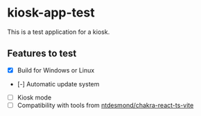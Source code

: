# kiosk-app-test

This is a test application for a kiosk.

## Features to test

- [x] Build for Windows or Linux
- [-] Automatic update system
- [ ] Kiosk mode
- [ ] Compatibility with tools from [ntdesmond/chakra-react-ts-vite](https://github.com/ntdesmond/chakra-react-ts-vite/)
